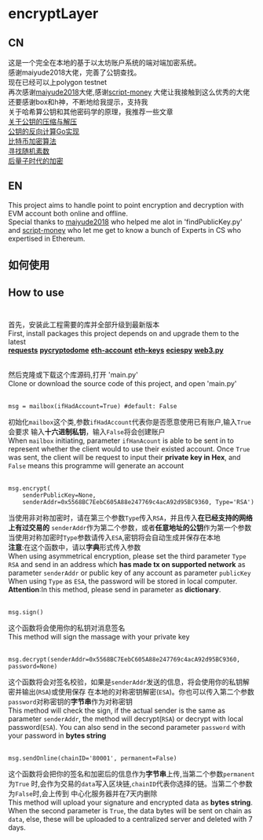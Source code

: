 # encryptLayer
## CN<br>
这是一个完全在本地的基于以太坊账户系统的端对端加密系统。<br>
感谢maiyude2018大佬，完善了公钥查找。<br>
现在已经可以上polygon testnet<br>
再次感谢[maiyude2018](https://github.com/maiyude2018)大佬,感谢[script-money](https://github.com/script-money)
大佬让我接触到这么优秀的大佬<br>
还要感谢box和h神，不断地给我提示，支持我<br>
关于哈希算公钥和其他密码学的原理，我推荐一些文章<br>
[关于公钥的压缩与解压](https://medium.com/asecuritysite-when-bob-met-alice/02-03-or-04-so-what-are-compressed-and-uncompressed-public-keys-6abcb57efeb6)<br>
[公钥的反向计算Go实现](https://medium.com/asecuritysite-when-bob-met-alice/can-we-recover-the-public-key-from-an-ecdsa-signature-7af4b56a8a0f)<br>
[比特币加密算法](https://medium.com/asecuritysite-when-bob-met-alice/satoshi-selected-ecdsa-with-the-secp256k1-curve-and-sha-256-are-other-options-available-9ebc87053272)<br>
[寻找随机素数](https://medium.com/asecuritysite-when-bob-met-alice/how-long-does-it-take-to-find-a-random-prime-number-92fbd484036)<br>
[后量子时代的加密](https://medium.com/asecuritysite-when-bob-met-alice/for-security-in-a-post-quantum-world-and-in-being-a-great-teacher-we-thank-robert-j-mceliece-rip-529585c1be7f)<br>

## EN<br>
This project aims to handle point to point encryption and decryption with EVM account both online and offline.<br>
Special thanks to [maiyude2018](https://github.com/maiyude2018) who helped me alot in 'findPublicKey.py' and
[script-money](https://github.com/script-money) who let me get to know a bunch of Experts in
CS who expertised in Ethereum.

## 如何使用
## How to use<br><br>
首先，安装此工程需要的库并全部升级到最新版本<br>
First, install packages this project depends on and upgrade them to the latest<br>
**[requests](https://github.com/psf/requests)**
**[pycryptodome](https://github.com/Legrandin/pycryptodome)**
**[eth-account](https://github.com/ethereum/eth-account)**
**[eth-keys](https://github.com/ethereum/eth-keys)**
**[eciespy](https://github.com/ecies/py)**
**[web3.py](https://github.com/ethereum/web3.py)**<br><br>



然后克隆或下载这个库源码,打开 'main.py'<br>
Clone or download the source code of this project, and open 'main.py'<br><br>



```python3
msg = mailbox(ifHadAccount=True) #default: False
```
初始化`mailbox`这个类,参数`ifHadAccount`代表你是否愿意使用已有账户,输入`True`会要求
输入**十六进制私钥**，输入`False`将会创建账户<br>
When `mailbox` initiating, parameter `ifHanAcount` is able to be sent in
to represent whether the client would to use their existed account. Once `True`
was sent, the client will be request to input their **private key in Hex**,
and `False` means this programme will generate an account<br><br>



```python3
msg.encrypt(
    senderPublicKey=None,
    senderAddr=0x5568BC7EebC605A88e247769c4acA92d95BC9360, Type='RSA')
```
当使用非对称加密时，请在第三个参数`Type`传入`RSA`，并且传入**在已经支持的网络上有过交易的**
`senderAddr`作为第二个参数，或者**任意地址的公钥**作为第一个参数<br>
当使用对称加密时`Type`参数请传入`ESA`,密钥将会自动生成并保存在本地<br>
**注意**:在这个函数中，请以**字典**形式传入参数<br>
When using asymmetrical encryption, please set the third parameter `Type`
`RSA` and send in an address which **has made tx on supported network** as
parameter `senderAddr` or public key of any account as parameter `publicKey`<br>
When using `Type` as `ESA`, the password will be stored in local computer.<br>
**Attention**:In this method, please send in parameter as **dictionary**.<br><br>



```python3
msg.sign()
```
这个函数将会使用你的私钥对消息签名<br>
This method will sign the massage with your private key<br><br>



```python3
msg.decrypt(senderAddr=0x5568BC7EebC605A88e247769c4acA92d95BC9360, password=None)
```
这个函数将会对签名校验，如果是`senderAddr`发送的信息，将会使用你的私钥解密并输出(`RSA`)或使用保存
在本地的对称密钥解密(`ESA`)。你也可以传入第二个参数`password`对称密钥的**字节串**作为对称密钥<br>
This method will check the sign, if the actual sender is the same as
parameter `senderAddr`, the method will decrypt(`RSA`) or decrypt with local
password(`ESA`). You can also send in the second parameter `password` with
your password in **bytes string**<br><br>



```python3
msg.sendOnline(chainID='80001', permanent=False)
```
这个函数将会把你的签名和加密后的信息作为**字节串**上传,当第二个参数`permanent`为`True`
时,会作为交易的`data`写入区块链,`chainID`代表你选择的链。当第二个参数为`False`时,会上传到
中心化服务器并在7天内删除<br>
This method will upload your signature and encrypted data as **bytes string**.
When the second parameter is `True`, the data bytes will be sent on chain
as `data`, else, these will be uploaded to a centralized server and deleted
with 7 days.<br>
